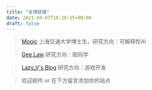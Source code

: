 ```yaml
---
title: "友情链接"
date: 2021-04-07T18:28:15+08:00
draft: false
---
```


> [Mogic](http://mogicwula.com/) 上海交通大学博士生，研究方向：可解释性AI

> [Gee Law](https://geelaw.blog/) 研究方向：密码学

> [Lazy_V's Blog](http://www.zhangkexuan.cn/) 研究方向：游戏开发

> 欢迎邮件 or 在下方留言添加你的站点

